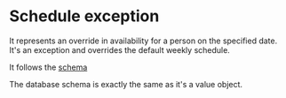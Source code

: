 # Schedule exception

It represents an override in availability for a person on the specified date. It's an exception and overrides the default weekly schedule.

It follows the [schema](schedule-exception.json)

The database schema is exactly the same as it's a value object.